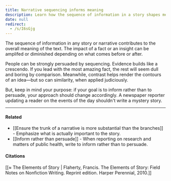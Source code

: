 ```yaml
---
title: Narrative sequencing informs meaning
description: Learn how the sequence of information in a story shapes meaning and persuasion, and why adjusting your approach is key when your goal is to inform rather than persuade.
date: null
redirect:
  - /s/I6sGjg
---
```


The sequence of information in any story or narrative contributes to the overall meaning of the text. The impact of a fact or an insight can be amplifed or diminished depending on what comes before or after.

People can be strongly persuaded by sequencing. Evidence builds like a crescendo. If you lead with the most amazing fact, the rest will seem dull and boring by comparison. Meanwhile, contrast helps render the contours of an idea—but so can similarity, when applied judiciously.

But, keep in mind your purpose: if your goal is to inform rather than to persuade, your approach should change accordingly. A newspaper reporter updating a reader on the events of the day shouldn't write a mystery story.

---

#### Related

- [[Ensure the trunk of a narrative is more substantial than the branches]] - Emphasize what is actually important to the story.
- [[Inform rather than persuade]] - When reporting on research and matters of public health, write to inform rather than to persuade.

#### Citations

[[≈ The Elements of Story | Flaherty, Francis. The Elements of Story: Field Notes on Nonfiction Writing. Reprint edition. Harper Perennial, 2010.]]
